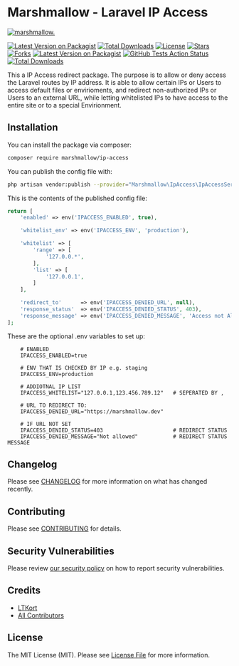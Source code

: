 # Marshmallow - Laravel IP Access
[![marshmallow.](https://marshmallow.dev/cdn/media/logo-red-237x46.png "marshmallow.")](https://marshmallow.dev)

[![Latest Version on Packagist](https://img.shields.io/packagist/v/marshmallow/nova-styling.svg)](https://packagist.org/packages/marshmallow/nova-styling)
[![Total Downloads](https://img.shields.io/packagist/dt/marshmallow/nova-styling.svg)](https://packagist.org/packages/marshmallow/nova-styling)
[![License](https://img.shields.io/packagist/l/marshmallow/nova-styling.svg)](https://gitlab.com/marshmallowdev)
[![Stars](https://img.shields.io/github/stars/marshmallow-packages/nova-styling?color=yellow&style=plastic)](https://github.com/marshmallow-packages/nova-styling)
[![Forks](https://img.shields.io/github/forks/marshmallow-packages/nova-styling?color=brightgreen&style=plastic)](https://github.com/marshmallow-packages/nova-styling)
[![Latest Version on Packagist](https://img.shields.io/packagist/v/marshmallow/ip-access.svg?style=flat-square)](https://packagist.org/packages/marshmallow/ip-access)
[![GitHub Tests Action Status](https://img.shields.io/github/workflow/status/marshmallow/ip-access/run-tests?label=tests)](https://github.com/marshmallow/ip-access/actions?query=workflow%3ATests+branch%3Amaster)
[![Total Downloads](https://img.shields.io/packagist/dt/marshmallow/ip-access.svg?style=flat-square)](https://packagist.org/packages/marshmallow/ip-access)


This a IP Access redirect package. The purpose is to allow or deny access the Laravel routes by IP address. It is able to allow certain IPs or Users to access default files or envirioments, and redirect non-authorized IPs or Users to an external URL, while letting whitelisted IPs to have access to the entire site or to a special Envirionment.

## Installation

You can install the package via composer:

```bash
composer require marshmallow/ip-access
```

You can publish the config file with:
```bash
php artisan vendor:publish --provider="Marshmallow\IpAccess\IpAccessServiceProvider" --tag="config"
```

This is the contents of the published config file:

```php
return [
    'enabled' => env('IPACCESS_ENABLED', true),

    'whitelist_env' => env('IPACCESS_ENV', 'production'),

    'whitelist' => [
        'range' => [
            '127.0.0.*',
        ],
        'list' => [
            '127.0.0.1',
        ]
    ],

    'redirect_to'      => env('IPACCESS_DENIED_URL', null),
    'response_status'  => env('IPACCESS_DENIED_STATUS', 403),
    'response_message' => env('IPACCESS_DENIED_MESSAGE', 'Access not Allowed'),
];
```

These are the optional .env variables to set up:
```
    # ENABLED
    IPACCESS_ENABLED=true

    # ENV THAT IS CHECKED BY IP e.g. staging
    IPACCESS_ENV=production

    # ADDIOTNAL IP LIST
    IPACCESS_WHITELIST="127.0.0.1,123.456.789.12"   # SEPERATED BY ,

    # URL TO REDIRECT TO:
    IPACCESS_DENIED_URL="https://marshmallow.dev"

    # IF URL NOT SET
    IPACCESS_DENIED_STATUS=403                      # REDIRECT STATUS
    IPACCESS_DENIED_MESSAGE="Not allowed"           # REDIRECT STATUS MESSAGE
```


## Changelog

Please see [CHANGELOG](CHANGELOG.md) for more information on what has changed recently.

## Contributing

Please see [CONTRIBUTING](.github/CONTRIBUTING.md) for details.

## Security Vulnerabilities

Please review [our security policy](../../security/policy) on how to report security vulnerabilities.

## Credits

- [LTKort](https://github.com/LTKort)
- [All Contributors](../../contributors)

## License

The MIT License (MIT). Please see [License File](LICENSE.md) for more information.
